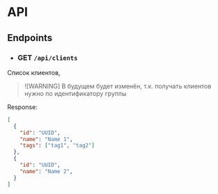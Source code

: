 # API

## Endpoints

- ### GET `/api/clients`

Список клиентов,

> ![WARNING] В будущем будет изменён, т.к. получать клиентов нужно по идентификатору группы

Response:

```json
[
  {
    "id": "UUID",
    "name": "Name 1",
    "tags": ["tag1", "tag2"]
  },
  {
    "id": "UUID",
    "name": "Name 2",
  }
]
```
